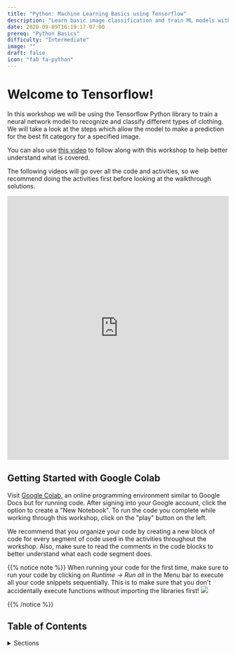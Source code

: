 ```yaml
---
title: "Python: Machine Learning Basics using Tensorflow"
description: "Learn basic image classification and train ML models with Tensorflow"
date: 2020-09-09T16:19:17-07:00
prereq: "Python Basics"
difficulty: "Intermediate"
image: ""
draft: false
icon: "fab fa-python"
---
```


# Welcome to Tensorflow!
In this workshop we will be using the Tensorflow Python library to train a neural network model to recognize and classify different types of clothing. We will take a look at the steps which allow the model to make a prediction for the best fit category for a specified image.

You can also use [this video](https://www.youtube.com/watch?v=FiNglI1wRNk) to follow along with this workshop to help better understand what is covered.

The following videos will go over all the code and activities, so we recommend doing the activities first before looking at the walkthrough solutions.

<iframe width="100%" height="600px" src="https://www.youtube.com/embed/6FfxBNRn0Ww" frameborder="0" allow="accelerometer; autoplay; encrypted-media; gyroscope; picture-in-picture" allowfullscreen></iframe>


## Getting Started with Google Colab
Visit [Google Colab](https://colab.research.google.com/), an online programming environment similar to Google Docs but for running code. After signing into your Google account, click the option to create a "New Notebook". To run the code you complete while working through this workshop, click on the "play" button on the left. 

We recommend that you organize your code by creating a new block of code for every segment of code used in the activities throughout the workshop. Also, make sure to read the comments in the code blocks to better understand what each code segment does.

{{% notice note %}}
When running your code for the first time, make sure to run your code by clicking on _Runtime -> Run all_ in the Menu bar to execute all your code snippets sequentially. This is to make sure that you don't accidentally execute functions without importing the libraries first!
![](https://i.imgur.com/Y3bZgtg.png)

{{% /notice %}}

## Table of Contents
<details>
<summary>Sections</summary>
{{% children %}}
</details>

